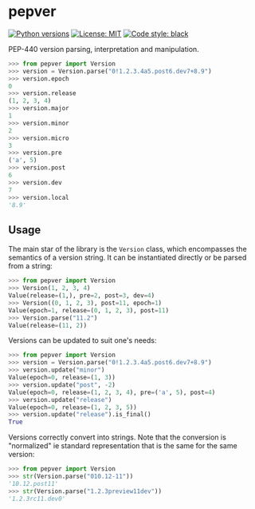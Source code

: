 # pepver

[![Python versions](https://img.shields.io/pypi/pyversions/pepver.svg)](https://pypi.org/project/pepver)
[![License: MIT](https://img.shields.io/badge/License-MIT-yellow.svg)](https://opensource.org/licenses/MIT)
[![Code style: black](https://img.shields.io/badge/code%20style-black-000000.svg)](https://github.com/psf/black)

PEP-440 version parsing, interpretation and manipulation.

```py
>>> from pepver import Version
>>> version = Version.parse("0!1.2.3.4a5.post6.dev7+8.9")
>>> version.epoch
0
>>> version.release
(1, 2, 3, 4)
>>> version.major
1
>>> version.minor
2
>>> version.micro
3
>>> version.pre
('a', 5)
>>> version.post
6
>>> version.dev
7
>>> version.local
'8.9'
```

## Usage

The main star of the library is the `Version` class, which encompasses the semantics of a version string.
It can be instantiated directly or be parsed from a string:
```py
>>> from pepver import Version
>>> Version(1, 2, 3, 4)
Value(release=(1,), pre=2, post=3, dev=4)
>>> Version((0, 1, 2, 3), post=11, epoch=1)
Value(epoch=1, release=(0, 1, 2, 3), post=11)
>>> Version.parse("11.2")
Value(release=(11, 2))
```

Versions can be updated to suit one's needs:
```py
>>> from pepver import Version
>>> version = Version.parse("0!1.2.3.4a5.post6.dev7+8.9")
>>> version.update("minor")
Value(epoch=0, release=(1, 3))
>>> version.update("post", -2)
Value(epoch=0, release=(1, 2, 3, 4), pre=('a', 5), post=4)
>>> version.update("release")
Value(epoch=0, release=(1, 2, 3, 5))
>>> version.update("release").is_final()
True
```

Versions correctly convert into strings. Note that the conversion is "normalized" ie
standard representation that is the same for the same version:

```py
>>> from pepver import Version
>>> str(Version.parse("010.12-11"))
'10.12.post11'
>>> str(Version.parse("1.2.3preview11dev"))
'1.2.3rc11.dev0'
```

